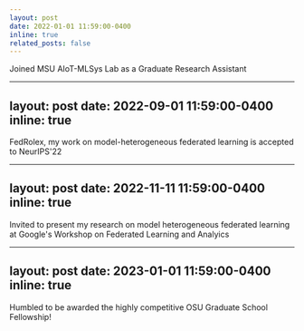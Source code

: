 ```yaml
---
layout: post
date: 2022-01-01 11:59:00-0400
inline: true
related_posts: false
---
```


Joined MSU AIoT-MLSys Lab as a Graduate Research Assistant

---
layout: post
date: 2022-09-01 11:59:00-0400
inline: true
---

FedRolex, my work on model-heterogeneous federated learning is accepted to NeurIPS'22

---
layout: post
date: 2022-11-11 11:59:00-0400
inline: true
---

Invited to present my research on model heterogeneous federated learning at Google's Workshop on Federated Learning and Analyics

---
layout: post
date: 2023-01-01 11:59:00-0400
inline: true
---

Humbled to be awarded the highly competitive OSU Graduate School Fellowship!